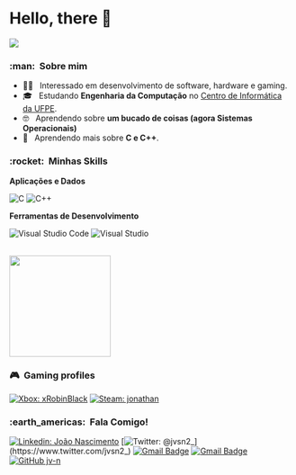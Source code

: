# Hello, there 🫡
![](https://komarev.com/ghpvc/?username=jv-n&color=006bed)

<h3> :man: &nbsp;Sobre mim </h3>

- 😶‍🌫️ &nbsp; Interessado em desenvolvimento de software, hardware e gaming.
- 🎓 &nbsp; Estudando **Engenharia da Computação** no <a href="https://www.cin.ufpe.br/">Centro de Informática da UFPE</a>.
- 🤓 &nbsp; Aprendendo sobre **um bucado de coisas (agora Sistemas Operacionais)**
- 🌱 &nbsp; Aprendendo mais sobre **C e C++**.

<h3> :rocket: &nbsp;Minhas Skills </h3>

**Aplicações e Dados**

  ![C](https://img.shields.io/badge/C-00599C?style=for-the-badge&logo=c&logoColor=white)
  ![C++](https://img.shields.io/badge/C%2B%2B-00599C?style=for-the-badge&logo=c%2B%2B&logoColor=white)

**Ferramentas de Desenvolvimento**

  ![Visual Studio Code](https://img.shields.io/badge/Visual%20Studio%20Code-0078d7.svg?style=for-the-badge&logo=visual-studio-code&logoColor=white)
  ![Visual Studio](https://img.shields.io/badge/Visual%20Studio-5C2D91.svg?style=for-the-badge&logo=visual-studio&logoColor=white)



<br/>

<a href="https://github.com/jv-n">
  <img height="180em" src="https://github-readme-stats.vercel.app/api?username=jv-n&theme=dark&show_icons=true" />
</a>

<br/>

<h3> 🎮 &nbsp;Gaming profiles </h3> 

[![Xbox: xRobinBlack](https://img.shields.io/badge/-xRobinBlack-0b5914?style=flat-square&logo=Xbox&logoColor=white&link=https://https://account.xbox.com/profile?gamertag=xRobinBlack)](https://https://account.xbox.com/profile?gamertag=xRobinBlack)
[![Steam: jonathan](https://img.shields.io/badge/-jvsn2-black?style=flat-square&logo=Steam&logoColor=white&link=https://steamcommunity.com/id/jvsn2/)](https://steamcommunity.com/id/jvsn2/)
<h3> :earth_americas: &nbsp;Fala Comigo! </h3> 

[![Linkedin: João Nascimento](https://img.shields.io/badge/-João_Nascimento-28487a?style=flat-square&logo=Linkedin&logoColor=white&link=https://www.linkedin.com/in/joão-nascimento-ba9051280)](https://www.linkedin.com/in/joão-nascimento-ba9051280/)
[![Twitter: @jvsn2_](https://img.shields.io/badge/-jvsn2_-blue?style=flat-square&logo=Twitter&logoColor=white&link=https://www.twitter.com/jvsn2_)](https://www.twitter.com/jvsn2_)
[![Gmail Badge](https://img.shields.io/badge/-Email_Pessoal-070070?style=flat-square&logo=Gmail&logoColor=white&link=mailto:jv.nascimento4@outlook.com)](mailto:jv.nascimento4@outlook.com)
[![Gmail Badge](https://img.shields.io/badge/-Email_CIn-f50505?style=flat-square&logo=Gmail&logoColor=white&link=mailto:jvsn2@cin.ufpe.br)](mailto:jvsn2@cin.ufpe.br)
[![GitHub jv-n]( https://img.shields.io/github/followers/jv-n?label=follow&style=social)](https://github.com/jv-n)
